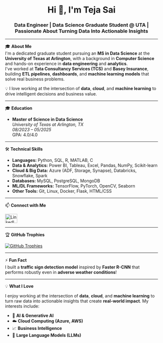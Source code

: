 <h1 align="center">Hi 👋, I'm Teja Sai</h1>
<h3 align="center">Data Engineer | Data Science Graduate Student @ UTA | Passionate About Turning Data Into Actionable Insights</h3>

---

🎓 **About Me**  
I'm a dedicated graduate student pursuing an **MS in Data Science** at the **University of Texas at Arlington**, with a background in **Computer Science** and hands-on experience in **data engineering** and **analytics**.  
I've worked at **Tata Consultancy Services (TCS)** and **Basey Insurance**, building **ETL pipelines**, **dashboards**, and **machine learning models** that solve real business problems.

💡 I love working at the intersection of **data**, **cloud**, and **machine learning** to drive intelligent decisions and business value.

---

🎓 **Education**

- **Master of Science in Data Science**  
  *University of Texas at Arlington, TX*  
  *08/2023 – 05/2025*  
  GPA: 4.0/4.0  

---

🛠️ **Technical Skills**

- **Languages:** Python, SQL, R, MATLAB, C  
- **Data & Analytics:** Power BI, Tableau, Excel, Pandas, NumPy, Scikit-learn  
- **Cloud & Big Data:** Azure (ADF, Storage, Synapse), Databricks, Snowflake, Spark  
- **Databases:** MySQL, PostgreSQL, MongoDB  
- **ML/DL Frameworks:** TensorFlow, PyTorch, OpenCV, Seaborn  
- **Other Tools:** Git, Linux, Docker, Flask, HTML/CSS  

---

📫 **Connect with Me**

<p align="left">
  <a href="https://www.linkedin.com/in/tejasaiupputholla/" target="_blank">
    <img align="center" src="https://raw.githubusercontent.com/rahuldkjain/github-profile-readme-generator/master/src/images/icons/Social/linked-in-alt.svg" alt="LinkedIn" height="30" width="40" />
  </a>
</p>

---

🏆 **GitHub Trophies**

<p align="left">
  <a href="https://github.com/ryo-ma/github-profile-trophy">
    <img src="https://github-profile-trophy.vercel.app/?username=tejasai550&theme=algolia&title=Commits,Repositories,Stars" alt="GitHub Trophies" />
  </a>
</p>

---

⚡ **Fun Fact**  
I built a **traffic sign detection model** inspired by **Faster R-CNN** that performs robustly even in **adverse weather conditions**!

---

💡 **What I Love**

I enjoy working at the intersection of **data**, **cloud**, and **machine learning** to turn raw data into actionable insights that create **real-world impact**. My interests include:

- 🤖 **AI & Generative AI**  
- ☁️ **Cloud Computing (Azure, AWS)**  
- 📈 **Business Intelligence**  
- 🧠 **Large Language Models (LLMs)**
